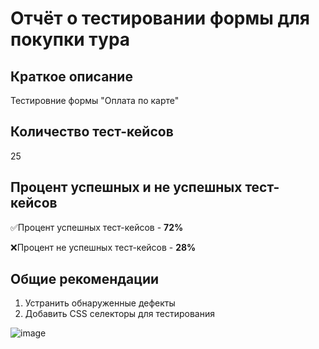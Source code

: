 # Отчёт о тестировании формы для покупки тура

## Краткое описание

Тестировние формы "Оплата по карте"

## Количество тест-кейсов

25

## Процент успешных и не успешных тест-кейсов

:white_check_mark:Процент успешных тест-кейсов - **72%**

:x:Процент не успешных тест-кейсов - **28%**

## Общие рекомендации

1. Устранить обнаруженные дефекты
2. Добавить CSS селекторы для тестирования


![image](https://user-images.githubusercontent.com/107766160/205971199-cb4f781d-d22a-4e98-9110-eac48d86eb28.png)
